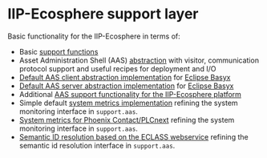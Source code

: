 # IIP-Ecosphere support layer

Basic functionality for the IIP-Ecosphere in terms of:
  * Basic [support functions](https://github.com/iip-ecosphere/platform/tree/main/platform/support/support/README.md)
  * Asset Administration Shell (AAS) [abstraction](https://github.com/iip-ecosphere/platform/tree/main/platform/support/support.aas/README.md) with visitor, communication protocol support and useful recipes for deployment and I/O
  * [Default AAS client abstraction implementation](https://github.com/iip-ecosphere/platform/tree/main/platform/support/support.aas.basyx/README.md) for [Eclipse Basyx](https://www.eclipse.org/basyx/)
  * [Default AAS server abstraction implementation](https://github.com/iip-ecosphere/platform/tree/main/platform/support/support.aas.basyx.server/README.md) for [Eclipse Basyx](https://www.eclipse.org/basyx/)
  * Additional [AAS support functionality for the IIP-Ecosphere platform](https://github.com/iip-ecosphere/platform/tree/main/platform/support/support.iip-aas/README.md)
  * Simple default [system metrics implementation](https://github.com/iip-ecosphere/platform/tree/main/platform/support/support.dfltSysMetrics/README.md) refining the system monitoring interface in `support.aas`.
  * [System metrics for Phoenix Contact/PLCnext](https://github.com/iip-ecosphere/platform/tree/main/platform/support/support.sysMetrics.plcnext/README.md) refining the system monitoring interface in `support.aas`.
  * [Semantic ID resolution based on the ECLASS webservice](https://github.com/iip-ecosphere/platform/tree/main/platform/support/support.semanticId.eclass/README.md) refining the semantic id resolution interface in `support.aas`.
